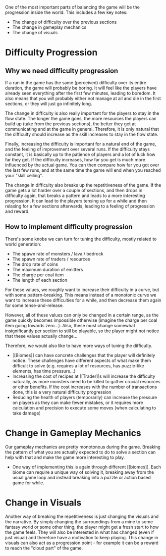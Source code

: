 One of the most important parts of balancing the game will be the progression inside the world.
This includes a few key notes:
- The change of difficulty over the previous sections
- The change in gameplay mechanics
- The change of visuals

# Difficulty Progression
## Why we need difficulty progression
If a run in the game has the same (perceived) difficulty over its entire duration, the game will probably be boring. It will feel like the players have already seen everything after the first few minutes, leading to boredom. It also means that you will probably either not manage at all and die in the first sections, or they will just go infinitely long.

The change in difficulty is also really important for the players to stay in the flow state. The longer the game goes, the more resources the players can build up (take from the previous sections), the better they get at communicating and at the game in general. Therefore, it is only natural that the difficulty should increase as the skill increases to stay in the flow state.

Finally, increasing the difficulty is important for a natural end of the game, and the feeling of improvement over several runs. If the difficulty stays constant, it is basically up to the patience of players and a lot of luck how far they get. If the difficulty increases, how far you get is much more influenced by the actual game. You can then compare how far you got over the last few runs, and at the same time the game will end when you reached your "skill ceiling".

The change in difficulty also breaks up the repetitiveness of the game. If the game gets a lot harder over a couple of sections, and then drops in difficulty again, that breaks a pattern and leads to a more interesting progression. It can lead to the players tensing up for a while and then relaxing for a few sections afterwards, leading to a feeling of progression and reward.

## How to implement difficulty progression
There's some knobs we can turn for tuning the difficulty, mostly related to world generation:
- The spawn rate of monsters / lava / bedrock
- The spawn rate of traders / resources
- The drop rate of coins
- The maximum duration of emitters
- The charge per coal item
- The length of each section

For these values, we roughly want to increase their difficulty in a curve, but with some pattern-breaking. This means instead of a monotonic curve we want to increase these difficulties for a while, and then decrease them again for some tense-and-release.

However, all of these values can only be changed in a certain range, as the game quickly becomes impossible otherwise (imagine the charge per coal item going towards zero...).
Also, these must change somewhat insignificantly per section to still be playable, so the player might not notice that these values actually change...

Therefore, we would also like to have more ways of tuning the difficulty.
- [[Biomes]] can have concrete challenges that the player will definitely notice. These challenges have different aspects of what make them difficult to solve (e.g. requires a lot of resources, has puzzle-like elements, has time pressure...)
- Increasing the cost of recipes at [[Trader]]s will increase the difficulty naturally, as more monsters need to be killed to gather crucial resources or other benefits. If the cost increases with the number of transactions done, this is a very natural difficulty progression
- Reducing the health of players (temporarily) can increase the pressure on players as they can make fewer mistakes, or it requires more calculation and precision to execute some moves (when calculating to take damage)

# Change in Gameplay Mechanics
Our gameplay mechanics are pretty monotonous during the game. Breaking the pattern of what you are actually expected to do to solve a section can help with that and make the game more interesting to play.
- One way of implementing this is again through different [[biomes]]. Each biome can require a unique way of solving it, breaking away from the usual game loop and instead breaking into a puzzle or action based game for while.

# Change in Visuals
Another way of breaking the repetitiveness is just changing the visuals and the narrative.
By simply changing the surroundings from a mine to some fantasy world or some other thing, the player might get a fresh start to how the game feels.
They will also be interested in what has changed (even if just visual) and therefore have a motivation to keep playing.
This change in visuals can also act as a progression point - for example it can be a reward to reach the "cloud part" of the game.